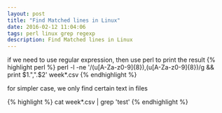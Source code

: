 ```yaml
---
layout: post
title: "Find Matched lines in Linux"
date: 2016-02-12 11:04:06
tags: perl linux grep regexp
description: Find Matched lines in Linux
---
```


if  we need to use regular expression,
then use perl to print the result
{% highlight perl %}
perl -l -ne '/(u[A-Za-z0-9]{8}),(u[A-Za-z0-9]{8})/g && print $1.",".$2' week*.csv
{% endhighlight %}

for simpler case, we only find certain text in files 


{% highlight %}
  cat week*.csv | grep 'test' 
{% endhighlight %}


